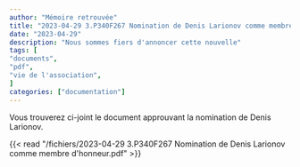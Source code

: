 ```yaml
---
author: "Mémoire retrouvée"
title: "2023-04-29 3.P340F267 Nomination de Denis Larionov comme membre d'honneur📄"
date: "2023-04-29"
description: "Nous sommes fiers d'annoncer cette nouvelle"
tags: [
"documents",
"pdf",
"vie de l'association",
]
categories: ["documentation"]
---
```


Vous trouverez ci-joint le document approuvant la nomination de Denis Larionov.

{{< read "/fichiers/2023-04-29 3.P340F267 Nomination de Denis Larionov comme membre d'honneur.pdf" >}}
